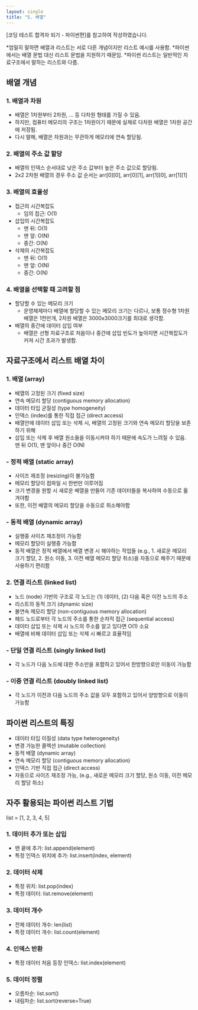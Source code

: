 ```yaml
---
layout: single
title: "5. 배열"
---
```


[코딩 테스트 합격자 되기 - 파이썬편]를 참고하여 작성하였습니다.

*엄밀히 말하면 배열과 리스트는 서로 다른 개념이지만 리스트 예시를 사용함. 
*파이썬에서는 배열 문법 대신 리스트 문법을 지원하기 때문임.
*파이썬 리스트는 일반적인 자료구조에서 말하는 리스트와 다름.

## __배열 개념__
###  1. 배열과 차원
  - 배열은 1차원부터 2차원, ... 등 다차원 형태를 가질 수 있음.
  - 하지만, 컴퓨터 메모리의 구조는 1차원이기 때문에 실제로 다차원 배열은 1차원 공간에 저장됨.
  - 다시 말해, 배열은 차원과는 무관하게 메모리에 연속 할당됨.  
###  2. 배열의 주소 값 할당
  - 배열의 인덱스 순서대로 낮은 주소 값부터 높은 주소 값으로 할당됨.
  - 2x2 2차원 배열의 경우 주소 값 순서는 arr[0][0], arr[0][1], arr[1][0], arr[1][1]
###  3. 배열의 효율성
  - 접근의 시간복잡도
    - 임의 접근: O(1)
  - 삽입의 시간복잡도
    - 맨 뒤: O(1)
    - 맨 앞: O(N)
    - 중간: O(N)
  - 삭제의 시간복잡도
    - 맨 뒤: O(1)
    - 맨 앞: O(N)
    - 중간: O(N)        
###  4. 배열을 선택할 때 고려할 점
  - 할당할 수 있는 메모리 크기
    - 운영체제마다 배열에 할당할 수 있는 메모리 크기는 다르나, 보통 정수형 1차원 배열은 1천만개, 2차원 배열은 3000x3000크기를 최대로 생각함.
  - 배열의 중간에 데이터 삽입 여부
    - 배열은 선형 자료구조로 처음이나 중간에 삽입 빈도가 높아지면 시간복잡도가 커져 시간 초과가 발생함.

## __자료구조에서 리스트 배열 차이__
###  1. 배열 (array)
  - 배열의 고정된 크기 (fixed size)
  - 연속 메모리 할당 (contiguous memory allocation)
  - 데이터 타입 균질성 (type homogeneity)
  - 인덱스 (index)를 통한 직접 접근 (direct access) 
  - 배열안에 데이터 삽입 또는 삭제 시, 배열의 고정된 크기와 연속 메모리 할당을 보존하기 위해
  - 삽입 또는 삭제 후 배열 원소들을 이동시켜야 하기 때문에 속도가 느려질 수 있음. 맨 뒤 O(1), 맨 앞이나 중간 O(N) 
###  - 정적 배열 (static array) 
  - 사이즈 재조정 (resizing)이 불가능함
  - 메모리 할당이 컴파일 시 한번만 이루어짐
  - 크기 변경을 원할 시 새로운 배열을 만들어 기존 데이터들을 복사하여 수동으로 옮겨야함
  - 또한, 이전 배열의 메모리 할당을 수동으로 취소해야함
###  - 동적 배열 (dynamic array)
  - 실행중 사이즈 재조정이 가능함
  - 메모리 할당이 실행중 가능함
  - 동적 배열은 정적 배열에서 배열 변경 시 해야하는 작업들 (e.g., 1. 새로운 메모리 크기 할당, 2. 원소 이동, 3. 이전 배열 메모리 할당 취소)을 자동으로 해주기 때문에 사용하기 편리함     
###  2. 연결 리스트 (linked list)
  - 노드 (node) 기반의 구조로 각 노드는 (1) 데이터, (2) 다음 혹은 이전 노드의 주소
  - 리스트의 동적 크기 (dynamic size)
  - 불연속 메모리 할당 (non-contiguous memory allocation)
  - 헤드 노드로부터 각 노드의 주소를 통한 순차적 접근 (sequential access)
  - 데이터 삽입 또는 삭제 시 노드의 주소를 알고 있다면 O(1) 소요
  - 배열에 비해 데이터 삽입 또는 삭제 시 빠르고 효율적임 
###  - 단일 연결 리스트 (singly linked list)
  - 각 노드가 다음 노드에 대한 주소만을 포함하고 있어서 한방향으로만 이동이 가능함
###  - 이중 연결 리스트 (doubly linked list)
  - 각 노드가 이전과 다음 노드의 주소 값을 모두 포함하고 있어서 양방향으로 이동이 가능함
      
## __파이썬 리스트의 특징__
  - 데이터 타입 이질성 (data type heterogeneity)
  - 변경 가능한 콜렉션 (mutable collection)
  - 동적 배열 (dynamic array)
  -  연속 메모리 할당 (contiguous memory allocation)
  -  인덱스 기반 직접 접근 (direct access)
  -  자동으로 사이즈 재조정 가능, (e.g., 새로운 메모리 크기 할당, 원소 이동, 이전 메모리 할당 취소)
           
## __자주 활용되는 파이썬 리스트 기법__
  list = [1, 2, 3, 4, 5]
###  1. 데이터 추가 또는 삽입
  - 맨 끝에 추가: list.append(element)
  - 특정 인덱스 위치에 추가: list.insert(index, element)  
###  2. 데이터 삭제
  - 특정 위치: list.pop(index)
  - 특정 데이터: list.remove(element)
###  3. 데이터 개수
  - 전체 데이터 개수: len(list)  
  - 특정 데이터 개수: list.count(element) 
###  4. 인덱스 반환   
  - 특정 데이터 처음 등장 인덱스: list.index(element)
###  5. 데이터 정렬
  - 오름차순: list.sort()
  - 내림차순: list.sort(reverse=True)
          
